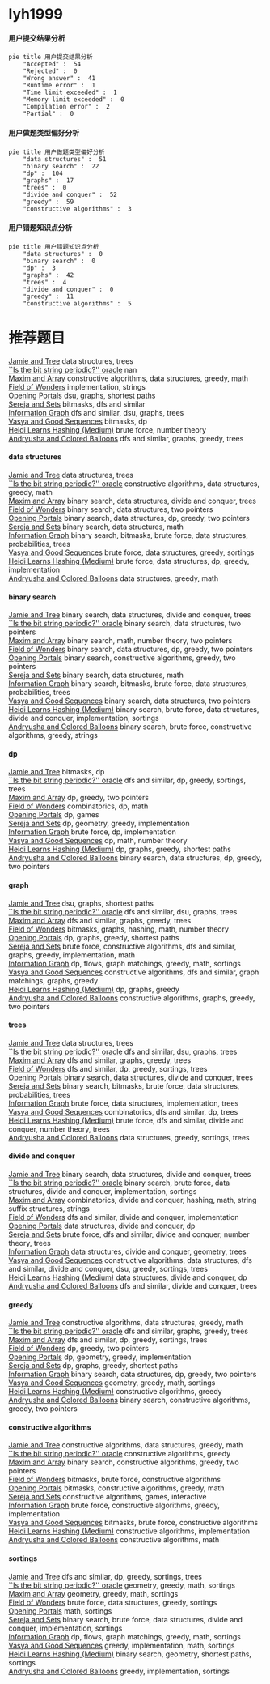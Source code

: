 # lyh1999
<!-- tabs:start -->
#### **用户提交结果分析**

```mermaid
pie title 用户提交结果分析
    "Accepted" :  54
    "Rejected" :  0
    "Wrong answer" :  41
    "Runtime error" :  1
    "Time limit exceeded" :  1
    "Memory limit exceeded" :  0
    "Compilation error" :  2
    "Partial" :  0
```
#### **用户做题类型偏好分析**

```mermaid
pie title 用户做题类型偏好分析
    "data structures" :  51
    "binary search" :  22
    "dp" :  104
    "graphs" :  17
    "trees" :  0
    "divide and conquer" :  52
    "greedy" :  59
    "constructive algorithms" :  3
```
#### **用户错题知识点分析**

```mermaid
pie title 用户错题知识点分析
    "data structures" :  0
    "binary search" :  0
    "dp" :  3
    "graphs" :  42
    "trees" :  4
    "divide and conquer" :  0
    "greedy" :  11
    "constructive algorithms" :  5
```
<!-- tabs:end -->
# 推荐题目
[Jamie and Tree](http://codeforces.com/problemset/problem/916/E)		data structures,
                        trees		  
[``Is the bit string periodic?'' oracle](http://codeforces.com/problemset/problem/1116/C2)		nan		  
[Maxim and Array](http://codeforces.com/problemset/problem/721/D)		constructive algorithms,
                        data structures,
                        greedy,
                        math		  
[Field of Wonders](http://codeforces.com/problemset/problem/883/E)		implementation,
                        strings		  
[Opening Portals](http://codeforces.com/problemset/problem/196/E)		dsu,
                        graphs,
                        shortest paths		  
[Sereja and Sets](http://codeforces.com/problemset/problem/367/D)		bitmasks,
                        dfs and similar		  
[Information Graph](http://codeforces.com/problemset/problem/466/E)		dfs and similar,
                        dsu,
                        graphs,
                        trees		  
[Vasya and Good Sequences](http://codeforces.com/problemset/problem/1030/E)		bitmasks,
                        dp		  
[Heidi Learns Hashing (Medium)](http://codeforces.com/problemset/problem/1184/A2)		brute force,
                        number theory		  
[Andryusha and Colored Balloons](http://codeforces.com/problemset/problem/780/C)		dfs and similar,
                        graphs,
                        greedy,
                        trees		  
<!-- tabs:start -->
#### **data structures**
[Jamie and Tree](http://codeforces.com/problemset/problem/916/E)		data structures,
                        trees		  
[``Is the bit string periodic?'' oracle](http://codeforces.com/problemset/problem/721/D)		constructive algorithms,
                        data structures,
                        greedy,
                        math		  
[Maxim and Array](http://codeforces.com/problemset/problem/150/E)		binary search,
                        data structures,
                        divide and conquer,
                        trees		  
[Field of Wonders](http://codeforces.com/problemset/problem/1041/D)		binary search,
                        data structures,
                        two pointers		  
[Opening Portals](http://codeforces.com/problemset/problem/1492/C)		binary search,
                        data structures,
                        dp,
                        greedy,
                        two pointers		  
[Sereja and Sets](http://codeforces.com/problemset/problem/1490/G)		binary search,
                        data structures,
                        math		  
[Information Graph](http://codeforces.com/problemset/problem/1479/D)		binary search,
                        bitmasks,
                        brute force,
                        data structures,
                        probabilities,
                        trees		  
[Vasya and Good Sequences](http://codeforces.com/problemset/problem/1497/A)		brute force,
                        data structures,
                        greedy,
                        sortings		  
[Heidi Learns Hashing (Medium)](http://codeforces.com/problemset/problem/1491/C)		brute force,
                        data structures,
                        dp,
                        greedy,
                        implementation		  
[Andryusha and Colored Balloons](http://codeforces.com/problemset/problem/1492/B)		data structures,
                        greedy,
                        math		  
#### **binary search**
[Jamie and Tree](http://codeforces.com/problemset/problem/150/E)		binary search,
                        data structures,
                        divide and conquer,
                        trees		  
[``Is the bit string periodic?'' oracle](http://codeforces.com/problemset/problem/1041/D)		binary search,
                        data structures,
                        two pointers		  
[Maxim and Array](http://codeforces.com/problemset/problem/1423/K)		binary search,
                        math,
                        number theory,
                        two pointers		  
[Field of Wonders](http://codeforces.com/problemset/problem/1492/C)		binary search,
                        data structures,
                        dp,
                        greedy,
                        two pointers		  
[Opening Portals](http://codeforces.com/problemset/problem/1463/D)		binary search,
                        constructive algorithms,
                        greedy,
                        two pointers		  
[Sereja and Sets](http://codeforces.com/problemset/problem/1490/G)		binary search,
                        data structures,
                        math		  
[Information Graph](http://codeforces.com/problemset/problem/1479/D)		binary search,
                        bitmasks,
                        brute force,
                        data structures,
                        probabilities,
                        trees		  
[Vasya and Good Sequences](http://codeforces.com/problemset/problem/1436/E)		binary search,
                        data structures,
                        two pointers		  
[Heidi Learns Hashing (Medium)](http://codeforces.com/problemset/problem/1461/D)		binary search,
                        brute force,
                        data structures,
                        divide and conquer,
                        implementation,
                        sortings		  
[Andryusha and Colored Balloons](http://codeforces.com/problemset/problem/1493/C)		binary search,
                        brute force,
                        constructive algorithms,
                        greedy,
                        strings		  
#### **dp**
[Jamie and Tree](http://codeforces.com/problemset/problem/1030/E)		bitmasks,
                        dp		  
[``Is the bit string periodic?'' oracle](http://codeforces.com/problemset/problem/1336/A)		dfs and similar,
                        dp,
                        greedy,
                        sortings,
                        trees		  
[Maxim and Array](http://codeforces.com/problemset/problem/1367/F1)		dp,
                        greedy,
                        two pointers		  
[Field of Wonders](http://codeforces.com/problemset/problem/1425/D)		combinatorics,
                        dp,
                        math		  
[Opening Portals](http://codeforces.com/problemset/problem/731/E)		dp,
                        games		  
[Sereja and Sets](https://codeforces.com/contest/672/problem/C)		dp,
                        geometry,
                        greedy,
                        implementation		  
[Information Graph](http://codeforces.com/problemset/problem/1461/B)		brute force,
                        dp,
                        implementation		  
[Vasya and Good Sequences](http://codeforces.com/problemset/problem/1510/D)		dp,
                        math,
                        number theory		  
[Heidi Learns Hashing (Medium)](http://codeforces.com/problemset/problem/1418/C)		dp,
                        graphs,
                        greedy,
                        shortest paths		  
[Andryusha and Colored Balloons](http://codeforces.com/problemset/problem/1492/C)		binary search,
                        data structures,
                        dp,
                        greedy,
                        two pointers		  
#### **graph**
[Jamie and Tree](http://codeforces.com/problemset/problem/196/E)		dsu,
                        graphs,
                        shortest paths		  
[``Is the bit string periodic?'' oracle](http://codeforces.com/problemset/problem/466/E)		dfs and similar,
                        dsu,
                        graphs,
                        trees		  
[Maxim and Array](http://codeforces.com/problemset/problem/780/C)		dfs and similar,
                        graphs,
                        greedy,
                        trees		  
[Field of Wonders](https://codeforces.com/contest/1471/problem/D)		bitmasks,
                        graphs,
                        hashing,
                        math,
                        number theory		  
[Opening Portals](http://codeforces.com/problemset/problem/1418/C)		dp,
                        graphs,
                        greedy,
                        shortest paths		  
[Sereja and Sets](http://codeforces.com/problemset/problem/1487/C)		brute force,
                        constructive algorithms,
                        dfs and similar,
                        graphs,
                        greedy,
                        implementation,
                        math		  
[Information Graph](http://codeforces.com/problemset/problem/1437/C)		dp,
                        flows,
                        graph matchings,
                        greedy,
                        math,
                        sortings		  
[Vasya and Good Sequences](http://codeforces.com/problemset/problem/1470/D)		constructive algorithms,
                        dfs and similar,
                        graph matchings,
                        graphs,
                        greedy		  
[Heidi Learns Hashing (Medium)](http://codeforces.com/problemset/problem/1476/C)		dp,
                        graphs,
                        greedy		  
[Andryusha and Colored Balloons](http://codeforces.com/problemset/problem/1304/D)		constructive algorithms,
                        graphs,
                        greedy,
                        two pointers		  
#### **trees**
[Jamie and Tree](http://codeforces.com/problemset/problem/916/E)		data structures,
                        trees		  
[``Is the bit string periodic?'' oracle](http://codeforces.com/problemset/problem/466/E)		dfs and similar,
                        dsu,
                        graphs,
                        trees		  
[Maxim and Array](http://codeforces.com/problemset/problem/780/C)		dfs and similar,
                        graphs,
                        greedy,
                        trees		  
[Field of Wonders](http://codeforces.com/problemset/problem/1336/A)		dfs and similar,
                        dp,
                        greedy,
                        sortings,
                        trees		  
[Opening Portals](http://codeforces.com/problemset/problem/150/E)		binary search,
                        data structures,
                        divide and conquer,
                        trees		  
[Sereja and Sets](http://codeforces.com/problemset/problem/1479/D)		binary search,
                        bitmasks,
                        brute force,
                        data structures,
                        probabilities,
                        trees		  
[Information Graph](http://codeforces.com/problemset/problem/1511/C)		brute force,
                        data structures,
                        implementation,
                        trees		  
[Vasya and Good Sequences](http://codeforces.com/problemset/problem/1499/F)		combinatorics,
                        dfs and similar,
                        dp,
                        trees		  
[Heidi Learns Hashing (Medium)](http://codeforces.com/problemset/problem/1491/E)		brute force,
                        dfs and similar,
                        divide and conquer,
                        number theory,
                        trees		  
[Andryusha and Colored Balloons](http://codeforces.com/problemset/problem/1466/D)		data structures,
                        greedy,
                        sortings,
                        trees		  
#### **divide and conquer**
[Jamie and Tree](http://codeforces.com/problemset/problem/150/E)		binary search,
                        data structures,
                        divide and conquer,
                        trees		  
[``Is the bit string periodic?'' oracle](http://codeforces.com/problemset/problem/1461/D)		binary search,
                        brute force,
                        data structures,
                        divide and conquer,
                        implementation,
                        sortings		  
[Maxim and Array](http://codeforces.com/problemset/problem/1466/G)		combinatorics,
                        divide and conquer,
                        hashing,
                        math,
                        string suffix structures,
                        strings		  
[Field of Wonders](http://codeforces.com/problemset/problem/1490/D)		dfs and similar,
                        divide and conquer,
                        implementation		  
[Opening Portals](https://codeforces.com/contest/1483/problem/C)		data structures,
                        divide and conquer,
                        dp		  
[Sereja and Sets](http://codeforces.com/problemset/problem/1491/E)		brute force,
                        dfs and similar,
                        divide and conquer,
                        number theory,
                        trees		  
[Information Graph](http://codeforces.com/problemset/problem/1303/G)		data structures,
                        divide and conquer,
                        geometry,
                        trees		  
[Vasya and Good Sequences](http://codeforces.com/problemset/problem/1494/D)		constructive algorithms,
                        data structures,
                        dfs and similar,
                        divide and conquer,
                        dsu,
                        greedy,
                        sortings,
                        trees		  
[Heidi Learns Hashing (Medium)](http://codeforces.com/problemset/problem/1482/E)		data structures,
                        divide and conquer,
                        dp		  
[Andryusha and Colored Balloons](http://codeforces.com/problemset/problem/566/C)		dfs and similar,
                        divide and conquer,
                        trees		  
#### **greedy**
[Jamie and Tree](http://codeforces.com/problemset/problem/721/D)		constructive algorithms,
                        data structures,
                        greedy,
                        math		  
[``Is the bit string periodic?'' oracle](http://codeforces.com/problemset/problem/780/C)		dfs and similar,
                        graphs,
                        greedy,
                        trees		  
[Maxim and Array](http://codeforces.com/problemset/problem/1336/A)		dfs and similar,
                        dp,
                        greedy,
                        sortings,
                        trees		  
[Field of Wonders](http://codeforces.com/problemset/problem/1367/F1)		dp,
                        greedy,
                        two pointers		  
[Opening Portals](https://codeforces.com/contest/672/problem/C)		dp,
                        geometry,
                        greedy,
                        implementation		  
[Sereja and Sets](http://codeforces.com/problemset/problem/1418/C)		dp,
                        graphs,
                        greedy,
                        shortest paths		  
[Information Graph](http://codeforces.com/problemset/problem/1492/C)		binary search,
                        data structures,
                        dp,
                        greedy,
                        two pointers		  
[Vasya and Good Sequences](https://codeforces.com/contest/1496/problem/C)		geometry,
                        greedy,
                        math,
                        sortings		  
[Heidi Learns Hashing (Medium)](http://codeforces.com/problemset/problem/1493/A)		constructive algorithms,
                        greedy		  
[Andryusha and Colored Balloons](http://codeforces.com/problemset/problem/1463/D)		binary search,
                        constructive algorithms,
                        greedy,
                        two pointers		  
#### **constructive algorithms**
[Jamie and Tree](http://codeforces.com/problemset/problem/721/D)		constructive algorithms,
                        data structures,
                        greedy,
                        math		  
[``Is the bit string periodic?'' oracle](http://codeforces.com/problemset/problem/1493/A)		constructive algorithms,
                        greedy		  
[Maxim and Array](http://codeforces.com/problemset/problem/1463/D)		binary search,
                        constructive algorithms,
                        greedy,
                        two pointers		  
[Field of Wonders](https://codeforces.com/contest/1456/problem/B)		bitmasks,
                        brute force,
                        constructive algorithms		  
[Opening Portals](http://codeforces.com/problemset/problem/1492/D)		bitmasks,
                        constructive algorithms,
                        greedy,
                        math		  
[Sereja and Sets](https://codeforces.com/contest/1504/problem/D)		constructive algorithms,
                        games,
                        interactive		  
[Information Graph](https://codeforces.com/contest/1483/problem/A)		brute force,
                        constructive algorithms,
                        greedy,
                        implementation		  
[Vasya and Good Sequences](https://codeforces.com/contest/1457/problem/D)		bitmasks,
                        brute force,
                        constructive algorithms		  
[Heidi Learns Hashing (Medium)](http://codeforces.com/problemset/problem/1513/A)		constructive algorithms,
                        implementation		  
[Andryusha and Colored Balloons](http://codeforces.com/problemset/problem/1473/C)		constructive algorithms,
                        math		  
#### **sortings**
[Jamie and Tree](http://codeforces.com/problemset/problem/1336/A)		dfs and similar,
                        dp,
                        greedy,
                        sortings,
                        trees		  
[``Is the bit string periodic?'' oracle](https://codeforces.com/contest/1496/problem/C)		geometry,
                        greedy,
                        math,
                        sortings		  
[Maxim and Array](http://codeforces.com/problemset/problem/1495/A)		geometry,
                        greedy,
                        math,
                        sortings		  
[Field of Wonders](http://codeforces.com/problemset/problem/1497/A)		brute force,
                        data structures,
                        greedy,
                        sortings		  
[Opening Portals](http://codeforces.com/problemset/problem/1427/A)		math,
                        sortings		  
[Sereja and Sets](http://codeforces.com/problemset/problem/1461/D)		binary search,
                        brute force,
                        data structures,
                        divide and conquer,
                        implementation,
                        sortings		  
[Information Graph](http://codeforces.com/problemset/problem/1437/C)		dp,
                        flows,
                        graph matchings,
                        greedy,
                        math,
                        sortings		  
[Vasya and Good Sequences](http://codeforces.com/problemset/problem/1473/A)		greedy,
                        implementation,
                        math,
                        sortings		  
[Heidi Learns Hashing (Medium)](http://codeforces.com/problemset/problem/1486/B)		binary search,
                        geometry,
                        shortest paths,
                        sortings		  
[Andryusha and Colored Balloons](http://codeforces.com/problemset/problem/1480/B)		greedy,
                        implementation,
                        sortings		  
<!-- tabs:end -->
